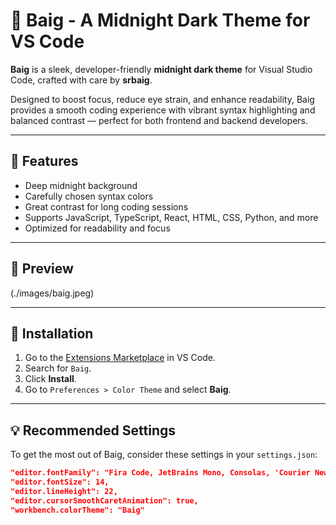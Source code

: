 # 🌙 Baig - A Midnight Dark Theme for VS Code

**Baig** is a sleek, developer-friendly **midnight dark theme** for Visual Studio Code, crafted with care by **srbaig**.

Designed to boost focus, reduce eye strain, and enhance readability, Baig provides a smooth coding experience with vibrant syntax highlighting and balanced contrast — perfect for both frontend and backend developers.

---

## 🎨 Features

- Deep midnight background
- Carefully chosen syntax colors
- Great contrast for long coding sessions
- Supports JavaScript, TypeScript, React, HTML, CSS, Python, and more
- Optimized for readability and focus

---

## 📸 Preview

(./images/baig.jpeg)

---

## 🚀 Installation

1. Go to the [Extensions Marketplace](https://marketplace.visualstudio.com/) in VS Code.
2. Search for `Baig`.
3. Click **Install**.
4. Go to `Preferences > Color Theme` and select **Baig**.

---

## 💡 Recommended Settings

To get the most out of Baig, consider these settings in your `settings.json`:

```json
"editor.fontFamily": "Fira Code, JetBrains Mono, Consolas, 'Courier New', monospace",
"editor.fontSize": 14,
"editor.lineHeight": 22,
"editor.cursorSmoothCaretAnimation": true,
"workbench.colorTheme": "Baig"
```

